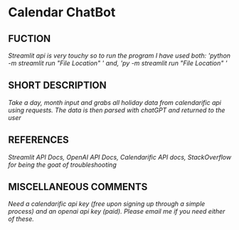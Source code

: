 # Calendar ChatBot

## FUCTION
*Streamlit api is very touchy so to run the program I have used both:*
*'python -m streamlit run "File Location" ' and,*
*'py -m streamlit run "File Location" '*

## SHORT DESCRIPTION
*Take a day, month input and grabs all holiday data from calendarific api using requests. The data is then parsed with chatGPT and returned to the user*

## REFERENCES
*Streamlit API Docs, OpenAI API Docs, Calendarific API docs, StackOverflow for being the goat of troubleshooting*

## MISCELLANEOUS COMMENTS
*Need a calendarific api key (free upon signing up through a simple process) and an openai api key (paid). Please email me if you need either of these.*